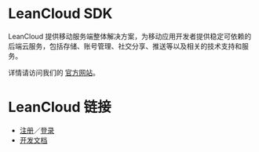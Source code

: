 # LeanCloud SDK

LeanCloud 提供移动服务端整体解决方案，为移动应用开发者提供稳定可依赖的后端云服务，包括存储、账号管理、社交分享、推送等以及相关的技术支持和服务。

详情请访问我们的 [官方网站](http://leancloud.cn/)。

# LeanCloud 链接

* [注册](http://leancloud.cn/login.html#/signup)／[登录](http://leancloud.cn/login.html#/signin)
* [开发文档](http://leancloud.cn/docs/)
